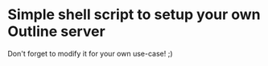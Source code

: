 # Simple shell script to setup your own Outline server
Don't forget to modify it for your own use-case! ;)
